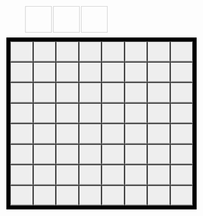 <head>
   <style>
      .center {
      margin: auto;
      width: 80%;
      padding: 10px;
      }
      .grid-container {
      display: grid;
      grid-template-columns: auto auto auto auto auto auto auto auto;
      background-color: #000;
      padding: 10px;
      }
      .grid-item {
      background-color: rgba(255, 255, 255, 0.8);
      border: 1px solid rgba(0, 0, 0, 0.8);
      font-size: 30px;
      text-align: center;
      }
   </style>
</head>
<body>
   <div class="center">
     <p id=info></p>
     <img id="handCard1" width="70" height="70" onclick="select(this)">
     <img id="handCard2" width="70" height="70" onclick="select(this)">
     <img id="handCard3" width="70" height="70" onclick="select(this)">
   </div>
   <div class="grid-container">
      <div class="grid-item">
         <button type="button" onclick="put(2,2)">
         <img id="r2c2" src="assets/empty-pawn.jpg">
         </button>
      </div>
      <div class="grid-item">
         <button type="button" onclick="put(2,3)">
         <img id="r2c3" src="assets/empty-pawn.jpg">
         </button>
      </div>
      <div class="grid-item">
         <button type="button" onclick="put(2,4)">
         <img id="r2c4" src="assets/empty-pawn.jpg">
         </button>
      </div>
      <div class="grid-item">
         <button type="button" onclick="put(2,5)">
         <img id="r2c5" src="assets/empty-pawn.jpg">
         </button>
      </div>
      <div class="grid-item">
         <button type="button" onclick="put(2,6)">
         <img id="r2c6" src="assets/empty-pawn.jpg">
         </button>
      </div>
      <div class="grid-item">
         <button type="button" onclick="put(2,7)">
         <img id="r2c7" src="assets/empty-pawn.jpg">
         </button>
      </div>
      <div class="grid-item">
         <button type="button" onclick="put(2,8)">
         <img id="r2c8" src="assets/empty-pawn.jpg">
         </button>
      </div>
      <div class="grid-item">
         <button type="button" onclick="put(2,9)">
         <img id="r2c9" src="assets/empty-pawn.jpg">
         </button>
      </div>
      <div class="grid-item">
         <button type="button" onclick="put(3,2)">
         <img id="r3c2" src="assets/empty-pawn.jpg">
         </button>
      </div>
      <div class="grid-item">
         <button type="button" onclick="put(3,3)">
         <img id="r3c3" src="assets/empty-pawn.jpg">
         </button>
      </div>
      <div class="grid-item">
         <button type="button" onclick="put(3,4)">
         <img id="r3c4" src="assets/empty-pawn.jpg">
         </button>
      </div>
      <div class="grid-item">
         <button type="button" onclick="put(3,5)">
         <img id="r3c5" src="assets/empty-pawn.jpg">
         </button>
      </div>
      <div class="grid-item">
         <button type="button" onclick="put(3,6)">
         <img id="r3c6" src="assets/empty-pawn.jpg">
         </button>
      </div>
      <div class="grid-item">
         <button type="button" onclick="put(3,7)">
         <img id="r3c7" src="assets/empty-pawn.jpg">
         </button>
      </div>
      <div class="grid-item">
         <button type="button" onclick="put(3,8)">
         <img id="r3c8" src="assets/empty-pawn.jpg">
         </button>
      </div>
      <div class="grid-item">
         <button type="button" onclick="put(3,9)">
         <img id="r3c9" src="assets/empty-pawn.jpg">
         </button>
      </div>
      <div class="grid-item">
         <button type="button" onclick="put(4,2)">
         <img id="r4c2" src="assets/empty-pawn.jpg">
         </button>
      </div>
      <div class="grid-item">
         <button type="button" onclick="put(4,3)">
         <img id="r4c3" src="assets/empty-pawn.jpg">
         </button>
      </div>
      <div class="grid-item">
         <button type="button" onclick="put(4,4)">
         <img id="r4c4" src="assets/empty-pawn.jpg">
         </button>
      </div>
      <div class="grid-item">
         <button type="button" onclick="put(4,5)">
         <img id="r4c5" src="assets/empty-pawn.jpg">
         </button>
      </div>
      <div class="grid-item">
         <button type="button" onclick="put(4,6)">
         <img id="r4c6" src="assets/empty-pawn.jpg">
         </button>
      </div>
      <div class="grid-item">
         <button type="button" onclick="put(4,7)">
         <img id="r4c7" src="assets/empty-pawn.jpg">
         </button>
      </div>
      <div class="grid-item">
         <button type="button" onclick="put(4,8)">
         <img id="r4c8" src="assets/empty-pawn.jpg">
         </button>
      </div>
      <div class="grid-item">
         <button type="button" onclick="put(4,9)">
         <img id="r4c9" src="assets/empty-pawn.jpg">
         </button>
      </div>
      <div class="grid-item">
         <button type="button" onclick="put(5,2)">
         <img id="r5c2" src="assets/empty-pawn.jpg">
         </button>
      </div>
      <div class="grid-item">
         <button type="button" onclick="put(5,3)">
         <img id="r5c3" src="assets/empty-pawn.jpg">
         </button>
      </div>
      <div class="grid-item">
         <button type="button" onclick="put(5,4)">
         <img id="r5c4" src="assets/empty-pawn.jpg">
         </button>
      </div>
      <div class="grid-item">
         <button type="button" onclick="put(5,5)">
         <img id="r5c5" src="assets/empty-pawn.jpg">
         </button>
      </div>
      <div class="grid-item">
         <button type="button" onclick="put(5,6)">
         <img id="r5c6" src="assets/empty-pawn.jpg">
         </button>
      </div>
      <div class="grid-item">
         <button type="button" onclick="put(5,7)">
         <img id="r5c7" src="assets/empty-pawn.jpg">
         </button>
      </div>
      <div class="grid-item">
         <button type="button" onclick="put(5,8)">
         <img id="r5c8" src="assets/empty-pawn.jpg">
         </button>
      </div>
      <div class="grid-item">
         <button type="button" onclick="put(5,9)">
         <img id="r5c9" src="assets/empty-pawn.jpg">
         </button>
      </div>
      <div class="grid-item">
         <button type="button" onclick="put(6,2)">
         <img id="r6c2" src="assets/empty-pawn.jpg">
         </button>
      </div>
      <div class="grid-item">
         <button type="button" onclick="put(6,3)">
         <img id="r6c3" src="assets/empty-pawn.jpg">
         </button>
      </div>
      <div class="grid-item">
         <button type="button" onclick="put(6,4)">
         <img id="r6c4" src="assets/empty-pawn.jpg">
         </button>
      </div>
      <div class="grid-item">
         <button type="button" onclick="put(6,5)">
         <img id="r6c5" src="assets/empty-pawn.jpg">
         </button>
      </div>
      <div class="grid-item">
         <button type="button" onclick="put(6,6)">
         <img id="r6c6" src="assets/empty-pawn.jpg">
         </button>
      </div>
      <div class="grid-item">
         <button type="button" onclick="put(6,7)">
         <img id="r6c7" src="assets/empty-pawn.jpg">
         </button>
      </div>
      <div class="grid-item">
         <button type="button" onclick="put(6,8)">
         <img id="r6c8" src="assets/empty-pawn.jpg">
         </button>
      </div>
      <div class="grid-item">
         <button type="button" onclick="put(6,9)">
         <img id="r6c9" src="assets/empty-pawn.jpg">
         </button>
      </div>
      <div class="grid-item">
         <button type="button" onclick="put(7,2)">
         <img id="r7c2" src="assets/empty-pawn.jpg">
         </button>
      </div>
      <div class="grid-item">
         <button type="button" onclick="put(7,3)">
         <img id="r7c3" src="assets/empty-pawn.jpg">
         </button>
      </div>
      <div class="grid-item">
         <button type="button" onclick="put(7,4)">
         <img id="r7c4" src="assets/empty-pawn.jpg">
         </button>
      </div>
      <div class="grid-item">
         <button type="button" onclick="put(7,5)">
         <img id="r7c5" src="assets/empty-pawn.jpg">
         </button>
      </div>
      <div class="grid-item">
         <button type="button" onclick="put(7,6)">
         <img id="r7c6" src="assets/empty-pawn.jpg">
         </button>
      </div>
      <div class="grid-item">
         <button type="button" onclick="put(7,7)">
         <img id="r7c7" src="assets/empty-pawn.jpg">
         </button>
      </div>
      <div class="grid-item">
         <button type="button" onclick="put(7,8)">
         <img id="r7c8" src="assets/empty-pawn.jpg">
         </button>
      </div>
      <div class="grid-item">
         <button type="button" onclick="put(7,9)">
         <img id="r7c9" src="assets/empty-pawn.jpg">
         </button>
      </div>
      <div class="grid-item">
         <button type="button" onclick="put(8,2)">
         <img id="r8c2" src="assets/empty-pawn.jpg">
         </button>
      </div>
      <div class="grid-item">
         <button type="button" onclick="put(8,3)">
         <img id="r8c3" src="assets/empty-pawn.jpg">
         </button>
      </div>
      <div class="grid-item">
         <button type="button" onclick="put(8,4)">
         <img id="r8c4" src="assets/empty-pawn.jpg">
         </button>
      </div>
      <div class="grid-item">
         <button type="button" onclick="put(8,5)">
         <img id="r8c5" src="assets/empty-pawn.jpg">
         </button>
      </div>
      <div class="grid-item">
         <button type="button" onclick="put(8,6)">
         <img id="r8c6" src="assets/empty-pawn.jpg">
         </button>
      </div>
      <div class="grid-item">
         <button type="button" onclick="put(8,7)">
         <img id="r8c7" src="assets/empty-pawn.jpg">
         </button>
      </div>
      <div class="grid-item">
         <button type="button" onclick="put(8,8)">
         <img id="r8c8" src="assets/empty-pawn.jpg">
         </button>
      </div>
      <div class="grid-item">
         <button type="button" onclick="put(8,9)">
         <img id="r8c9" src="assets/empty-pawn.jpg">
         </button>
      </div>
      <div class="grid-item">
         <button type="button" onclick="put(9,2)">
         <img id="r9c2" src="assets/empty-pawn.jpg">
         </button>
      </div>
      <div class="grid-item">
         <button type="button" onclick="put(9,3)">
         <img id="r9c3" src="assets/empty-pawn.jpg">
         </button>
      </div>
      <div class="grid-item">
         <button type="button" onclick="put(9,4)">
         <img id="r9c4" src="assets/empty-pawn.jpg">
         </button>
      </div>
      <div class="grid-item">
         <button type="button" onclick="put(9,5)">
         <img id="r9c5" src="assets/empty-pawn.jpg">
         </button>
      </div>
      <div class="grid-item">
         <button type="button" onclick="put(9,6)">
         <img id="r9c6" src="assets/empty-pawn.jpg">
         </button>
      </div>
      <div class="grid-item">
         <button type="button" onclick="put(9,7)">
         <img id="r9c7" src="assets/empty-pawn.jpg">
         </button>
      </div>
      <div class="grid-item">
         <button type="button" onclick="put(9,8)">
         <img id="r9c8" src="assets/empty-pawn.jpg">
         </button>
      </div>
      <div class="grid-item">
         <button type="button" onclick="put(9,9)">
         <img id="r9c9" src="assets/empty-pawn.jpg">
         </button>
      </div>
   </div>
   <script>
      var waitFlag = false;
      var endGameFlag = 0;
      var points = 0;
      document.getElementById("info").innerHTML = "Carte nel mazzo: 27 - Punteggio: 0";
      var deck = [
        "big-circolar-attack","big-circolar-attack","big-circolar-attack","big-circolar-attack","big-circolar-attack","big-circolar-attack",
        "circolar-attack","circolar-attack","circolar-attack","circolar-attack","circolar-attack","circolar-attack",
        "horizontal-attack","horizontal-attack","horizontal-attack","horizontal-attack","horizontal-attack","horizontal-attack",
        "vertical-attack","vertical-attack","vertical-attack","vertical-attack","vertical-attack","vertical-attack",
        "cross-attack","cross-attack","cross-attack","cross-attack","cross-attack","cross-attack"
      ]
      deck = shuffle(deck);
      var currentCard = deck.pop();
      var currentHandCard = "handCard1";
      document.getElementById("handCard1").src = "assets/" + currentCard + ".jpg";
      document.getElementById("handCard2").src = "assets/" + deck.pop() + ".jpg";
      document.getElementById("handCard3").src = "assets/" + deck.pop() + ".jpg";
      var freeBoxes = [
        [2,2],[2,3],[2,4],[2,5],[2,6],[2,7],[2,8],[2,9],[3,2],[3,3],[3,4],[3,5],[3,6],[3,7],[3,8],[3,9],
        [4,2],[4,3],[4,4],[4,5],[4,6],[4,7],[4,8],[4,9],[5,2],[5,3],[5,4],[5,5],[5,6],[5,7],[5,8],[5,9],
        [6,2],[6,3],[6,4],[6,5],[6,6],[6,7],[6,8],[6,9],[7,2],[7,3],[7,4],[7,5],[7,6],[7,7],[7,8],[7,9],
        [8,2],[8,3],[8,4],[8,5],[8,6],[8,7],[8,8],[8,9],[9,2],[9,3],[9,4],[9,5],[9,6],[9,7],[9,8],[9,9]
      ];
      freeBoxes = shuffle(freeBoxes);
      var grid = [
      ["sentinel","sentinel","sentinel","sentinel","sentinel","sentinel","sentinel","sentinel","sentinel","sentinel","sentinel","sentinel"],
      ["sentinel","sentinel","sentinel","sentinel","sentinel","sentinel","sentinel","sentinel","sentinel","sentinel","sentinel","sentinel"],
      ["sentinel","sentinel","empty-pawn","empty-pawn","empty-pawn","empty-pawn","empty-pawn","empty-pawn","empty-pawn","empty-pawn","sentinel","sentinel"],
      ["sentinel","sentinel","empty-pawn","empty-pawn","empty-pawn","empty-pawn","empty-pawn","empty-pawn","empty-pawn","empty-pawn","sentinel","sentinel"],
      ["sentinel","sentinel","empty-pawn","empty-pawn","empty-pawn","empty-pawn","empty-pawn","empty-pawn","empty-pawn","empty-pawn","sentinel","sentinel"],
      ["sentinel","sentinel","empty-pawn","empty-pawn","empty-pawn","empty-pawn","empty-pawn","empty-pawn","empty-pawn","empty-pawn","sentinel","sentinel"],
      ["sentinel","sentinel","empty-pawn","empty-pawn","empty-pawn","empty-pawn","empty-pawn","empty-pawn","empty-pawn","empty-pawn","sentinel","sentinel"],
      ["sentinel","sentinel","empty-pawn","empty-pawn","empty-pawn","empty-pawn","empty-pawn","empty-pawn","empty-pawn","empty-pawn","sentinel","sentinel"],
      ["sentinel","sentinel","empty-pawn","empty-pawn","empty-pawn","empty-pawn","empty-pawn","empty-pawn","empty-pawn","empty-pawn","sentinel","sentinel"],
      ["sentinel","sentinel","empty-pawn","empty-pawn","empty-pawn","empty-pawn","empty-pawn","empty-pawn","empty-pawn","empty-pawn","sentinel","sentinel"],
      ["sentinel","sentinel","sentinel","sentinel","sentinel","sentinel","sentinel","sentinel","sentinel","sentinel","sentinel","sentinel"],
      ["sentinel","sentinel","sentinel","sentinel","sentinel","sentinel","sentinel","sentinel","sentinel","sentinel","sentinel","sentinel"],
      ];
      enemySpawn();
      function select(card) {
        document.getElementById("handCard1").style.border = "";
        document.getElementById("handCard2").style.border = "";
        document.getElementById("handCard3").style.border = "";
        card.style.border = "1px solid red";
        currentCard = card.src.split("/")[5].split(".")[0];
        currentHandCard = card.id;
        console.log(currentHandCard);
      }
      async function put(row, column) {
        if(grid[row][column]=="empty-pawn" && waitFlag==false) {
          waitFlag = true;
          grid[row][column] = "red-pawn";
          markBox(row, column);
          document.getElementById("r"+row+"c"+column).src = "assets/red-pawn.jpg";
          useAttack(row, column);
          await new Promise(r => setTimeout(r, 500));
          extinguishFlames();
          if(endGameFlag==2) {
            document.getElementById(currentEndCard).src = "assets/empty-attack.jpg";
            document.getElementById("info").innerHTML = "Fine del gioco. Punteggio totale: " + points;
          }
          else {
            enemySpawn();
            if(deck.length==0) {
              document.getElementById(currentHandCard).src = "assets/empty-attack.jpg";
              endGameFlag++;
            }
            else {
              currentCard = deck.pop();
              document.getElementById("info").innerHTML = "Carte nel mazzo: " + deck.length + " - Punteggio: " + points;
              document.getElementById(currentHandCard).src = "assets/" + currentCard + ".jpg";
            }
            waitFlag = false;
          }
        }
      }
      function useAttack(row, column) {
        if(currentCard=="circolar-attack") {
          circolarAttack(row, column, 1);
        }
        if(currentCard=="big-circolar-attack") {
          circolarAttack(row, column, 2);
        }
        if(currentCard=="horizontal-attack") {
          horizontalAttack(row, column);
        }
        if(currentCard=="vertical-attack") {
          verticalAttack(row, column);
        }
        if(currentCard=="cross-attack") {
          horizontalAttack(row, column);
          verticalAttack(row, column);
        }
      }
      function circolarAttack(row, column, radius) {
        for(var i=row-radius; i<=row+radius; i++) {
          for(var j=column-radius; j<=column+radius; j++) {
            if(!(i==row && j==column) && grid[i][j]!="sentinel") {
              destroyPawn(i,j);
            }
          }
        }
      }
      function horizontalAttack(row, column) {
        for(var j=2; j<=9; j++) {
          if(j!=column){
            destroyPawn(row,j);
          }
        }
      }
      function verticalAttack(row, column) {
        for(var i=2; i<=9; i++) {
          if(i!=row){
            destroyPawn(i,column);
          }
        }
      }
      function destroyPawn(row, column) {
        if(grid[row][column]=="dark-pawn") {
          unmarkBox(row,column);
          points++;
        }
        if(grid[row][column]=="red-pawn") {
          unmarkBox(row,column);
          points--;
        }
        grid[row][column]="fire-pawn";
        document.getElementById("r"+row+"c"+column).src = "assets/fire-pawn.jpg";
      }
      function extinguishFlames() {
        for(var i=2; i<=9; i++) {
          for(var j=2; j<=9; j++) {
            if(grid[i][j]=="fire-pawn"){
              grid[i][j] = "empty-pawn";
              document.getElementById("r"+i+"c"+j).src = "assets/empty-pawn.jpg";
            }
          }
        }
      }
      function enemySpawn() {  //generate up to 3 new enemies in random positions
        var target;
        var row;
        var column;
        for(var i=0; i<3; i++) {
          target = freeBoxes.pop();
          row = target[0];
          column = target[1];
          grid[row][column] = "dark-pawn";
          document.getElementById("r"+row+"c"+column).src = "assets/dark-pawn.jpg";
        }
      }
      function markBox(row, column){
        for(var i=0; i<freeBoxes.length; i++) {
          if(freeBoxes[i][0]==row && freeBoxes[i][1]==column) {
            freeBoxes.splice(i, 1);
          }
        }
      }
      function unmarkBox(row, column){
        freeBoxes.push([row,column]);
        freeBoxes = shuffle(freeBoxes);
      }
      function getRandomInt(min, max) {
        min = Math.ceil(min);
        max = Math.floor(max);
        return Math.floor(Math.random() * (max - min + 1)) + min;
      }
      function shuffle(array) {
        var currentIndex = array.length, temporaryValue, randomIndex;
        while (0 !== currentIndex) {
          randomIndex = Math.floor(Math.random() * currentIndex);
          currentIndex -= 1;
          temporaryValue = array[currentIndex];
          array[currentIndex] = array[randomIndex];
          array[randomIndex] = temporaryValue;
        }
        return array;
      }
   </script>
</body>
